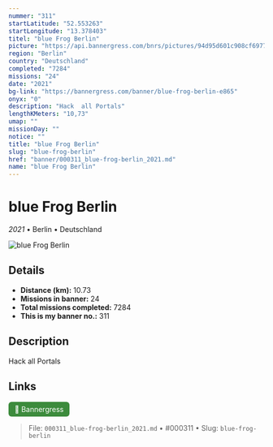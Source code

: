 ```yaml
---
nummer: "311"
startLatitude: "52.553263"
startLongitude: "13.378403"
titel: "blue Frog Berlin"
picture: "https://api.bannergress.com/bnrs/pictures/94d95d601c908cf69770975f6b71d193"
region: "Berlin"
country: "Deutschland"
completed: "7284"
missions: "24"
date: "2021"
bg-link: "https://bannergress.com/banner/blue-frog-berlin-e865"
onyx: "0"
description: "Hack  all Portals"
lengthKMeters: "10,73"
umap: ""
missionDay: ""
notice: ""
title: "blue Frog Berlin"
slug: "blue-frog-berlin"
href: "banner/000311_blue-frog-berlin_2021.md"
name: "blue Frog Berlin"
---
```

# blue Frog Berlin

*2021* • Berlin • Deutschland

![blue Frog Berlin](https://api.bannergress.com/bnrs/pictures/94d95d601c908cf69770975f6b71d193)



## Details
- **Distance (km):** 10.73
- **Missions in banner:** 24
- **Total missions completed:** 7284
- **This is my banner no.:** 311



## Description
Hack  all Portals



## Links
<a href="https://bannergress.com/banner/blue-frog-berlin-e865" target="_blank" style="display:inline-block;margin-right:8px;padding:6px 12px;background:#3c8b3c;color:#fff;text-decoration:none;border-radius:6px;">🔗 Bannergress</a>



> File: `000311_blue-frog-berlin_2021.md`
> • #000311
> • Slug: `blue-frog-berlin`
